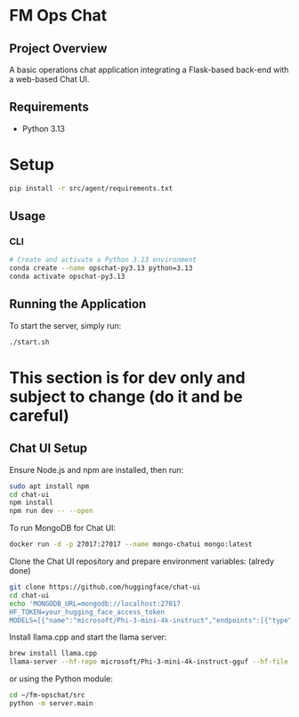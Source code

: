 # FM Ops Chat

## Project Overview
A basic operations chat application integrating a Flask-based back-end with a web-based Chat UI.

## Requirements

- Python 3.13

# Setup
```bash
pip install -r src/agent/requirements.txt
```

## Usage

### CLI
```bash
# Create and activate a Python 3.13 environment
conda create --name opschat-py3.13 python=3.13
conda activate opschat-py3.13
```



## Running the Application

To start the server, simply run:
```bash
./start.sh
```

# This section is for dev only and subject to change (do it and be careful)

## Chat UI Setup
Ensure Node.js and npm are installed, then run:
```bash
sudo apt install npm
cd chat-ui
npm install
npm run dev -- --open
```

To run MongoDB for Chat UI:
```bash
docker run -d -p 27017:27017 --name mongo-chatui mongo:latest
```

Clone the Chat UI repository and prepare environment variables: (alredy done)
```bash
git clone https://github.com/huggingface/chat-ui
cd chat-ui
echo 'MONGODB_URL=mongodb://localhost:27017
HF_TOKEN=your_hugging_face_access_token
MODELS=[{"name":"microsoft/Phi-3-mini-4k-instruct","endpoints":[{"type":"llamacpp","baseURL":"http://localhost:8080"}]}]' > .env.local
```

Install llama.cpp and start the llama server:
```bash
brew install llama.cpp
llama-server --hf-repo microsoft/Phi-3-mini-4k-instruct-gguf --hf-file Phi-3-mini-4k-instruct-q4.gguf -c 4096 &
```


or using the Python module:
```bash
cd ~/fm-opschat/src
python -m server.main
```